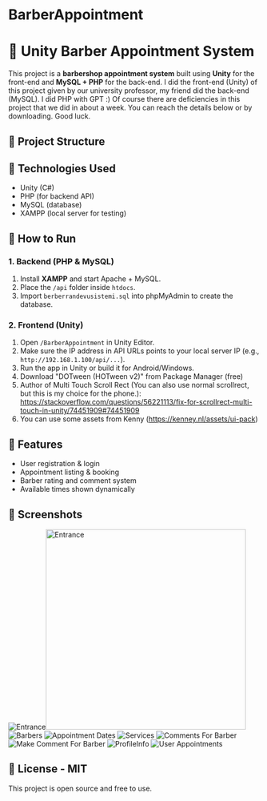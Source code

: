 # BarberAppointment

# 💈 Unity Barber Appointment System

This project is a **barbershop appointment system** built using **Unity** for the front-end and **MySQL + PHP** for the back-end.
I did the front-end (Unity) of this project given by our university professor, my friend did the back-end (MySQL). I did PHP with GPT :)
Of course there are deficiencies in this project that we did in about a week. You can reach the details below or by downloading. Good luck.

## 📁 Project Structure

## 🔧 Technologies Used

- Unity (C#)
- PHP (for backend API)
- MySQL (database)
- XAMPP (local server for testing)


## 🚀 How to Run
### 1. Backend (PHP & MySQL)

1. Install **XAMPP** and start Apache + MySQL.
2. Place the `/api` folder inside `htdocs`.
3. Import `berberrandevusistemi.sql` into phpMyAdmin to create the database.

### 2. Frontend (Unity)

1. Open `/BarberAppointment` in Unity Editor.
2. Make sure the IP address in API URLs points to your local server IP (e.g., `http://192.168.1.100/api/...`).
3. Run the app in Unity or build it for Android/Windows.
4. Download "DOTween (HOTween v2)" from Package Manager (free)
5. Author of Multi Touch Scroll Rect (You can also use normal scrollrect, but this is my choice for the phone.): https://stackoverflow.com/questions/56221113/fix-for-scrollrect-multi-touch-in-unity/74451909#74451909
6. You can use some assets from Kenny (https://kenney.nl/assets/ui-pack)


## 🧪 Features

- User registration & login
- Appointment listing & booking
- Barber rating and comment system
- Available times shown dynamically


## 📸 Screenshots

![Entrance](Screenshots/Entrance.jpg)<img src="Screenshots/Entrance.jpg" alt="Entrance" width="400"/>
![Barbers](Screenshots/Barbers.jpg)
![Appointment Dates](Screenshots/AppointmentDates.jpg)
![Services](Screenshots/Services.jpg)
![Comments For Barber](Screenshots/CommentsForBarber.jpg)
![Make Comment For Barber](Screenshots/MakeComment.jpg)
![ProfileInfo](Screenshots/ProfileInfo.jpg)
![User Appointments](Screenshots/MyAppointment.jpg)

## 📄 License - MIT

This project is open source and free to use.



